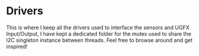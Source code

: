 # Drivers
This is where I keep all the drivers used to interface the sensors and UGFX Input/Output, I have kept a dedicated folder for the mutex used to share the I2C singleton instance between threads. Feel free to browse around and get inspired!
